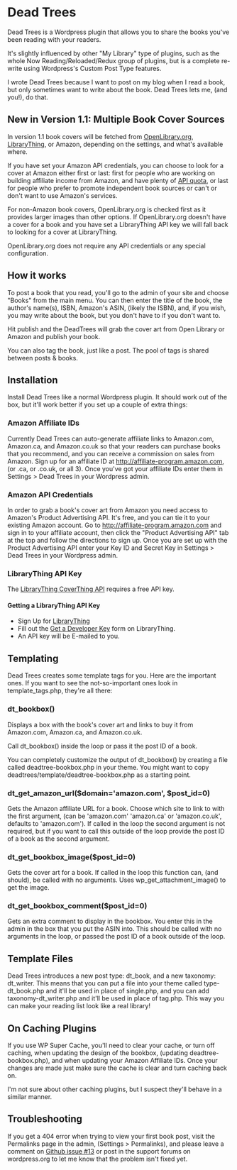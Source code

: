 # Dead Trees
Dead Trees is a Wordpress plugin that allows you to share the books you've been reading with your readers.

It's slightly influenced by other "My Library" type of plugins, such as the whole Now Reading/Reloaded/Redux group of plugins, but is a complete re-write using Wordpress's Custom Post Type features.

I wrote Dead Trees because I want to post on my blog when I read a book, but only sometimes want to write about the book. Dead Trees lets me, (and you!), do that.

## New in Version 1.1: Multiple Book Cover Sources

In version 1.1 book covers will be fetched from [OpenLibrary.org](https://openlibrary.org/), [LibraryThing](https://www.librarything.com/), or Amazon, depending on the settings, and what's available where.

If you have set your Amazon API credentials, you can choose to look for a cover at Amazon either first or last: first for people who are working on building affiliate income from Amazon, and have plenty of [API quota](https://docs.aws.amazon.com/AWSECommerceService/latest/DG/TroubleshootingApplications.html#efficiency-guidelines), or last for people who prefer to promote independent book sources or can't or don't want to use Amazon's services.

For non-Amazon book covers, OpenLibrary.org is checked first as it provides larger images than other options. If OpenLibrary.org doesn't have a cover for a book and you have set a LibraryThing API key we will fall back to looking for a cover at LibraryThing.

OpenLibrary.org does not require any API credentials or any special configuration.

## How it works
To post a book that you read, you'll go to the admin of your site and choose "Books" from the main menu. You can then enter the title of the book, the author's name(s), ISBN, Amazon's ASIN, (likely the ISBN), and, if you wish, you may write about the book, but you don't have to if you don't want to. 

Hit publish and the DeadTrees will grab the cover art from Open Library or Amazon and publish your book.

You can also tag the book, just like a post. The pool of tags is shared between posts & books.

## Installation
Install Dead Trees like a normal Wordpress plugin. It should work out of the box, but it'll work better if you set up a couple of extra things:

### Amazon Affiliate IDs
Currently Dead Trees can auto-generate affiliate links to Amazon.com, Amazon.ca, and Amazon.co.uk so that your readers can purchase books that you recommend, and you can receive a commission on sales from Amazon. Sign up for an affiliate ID at http://affiliate-program.amazon.com, (or .ca, or .co.uk, or all 3). Once you've got your affiliate IDs enter them in Settings > Dead Trees in your Wordpress admin.

### Amazon API Credentials
In order to grab a book's cover art from Amazon you need access to Amazon's Product Advertising API. It's free, and you can tie it to your existing Amazon account. Go to http://affiliate-program.amazon.com and sign in to your affiliate account, then click the "Product Advertising API" tab at the top and follow the directions to sign up. Once you are set up with the Product Advertising API enter your Key ID and Secret Key in Settings > Dead Trees in your Wordpress admin.

### LibraryThing API Key
The [LibraryThing CoverThing API](https://blog.librarything.com/main/2008/08/a-million-free-covers-from-librarything/) requires a free API key. 

#### Getting a LibraryThing API Key
- Sign Up for [LibraryThing](https://www.librarything.com/)
- Fill out the [Get a Developer Key](https://www.librarything.com/services/keys.php) form on LibraryThing.
- An API key will be E-mailed to you.

## Templating
Dead Trees creates some template tags for you. Here are the important ones. If you want to see the not-so-important ones look in template_tags.php, they're all there:

### dt_bookbox()
Displays a box with the book's cover art and links to buy it from Amazon.com, Amazon.ca, and Amazon.co.uk.

Call dt_bookbox() inside the loop or pass it the post ID of a book.

You can completely customize the output of dt_bookbox() by creating a file called deadtree-bookbox.php in your theme. You might want to copy deadtrees/template/deadtree-bookbox.php as a starting point.

### dt_get_amazon_url($domain='amazon.com', $post_id=0)
Gets the Amazon affiliate URL for a book.
Choose which site to link to with the first argument, (can be 'amazon.com' 'amazon.ca' or 'amazon.co.uk', defaults to 'amazon.com'). If called in the loop the second argument is not required, but if you want to call this outside of the loop provide the post ID of a book as the second argument.

### dt_get_bookbox_image($post_id=0)
Gets the cover art for a book. If called in the loop this function can, (and should), be called with no arguments. Uses wp_get_attachment_image() to get the image.

### dt_get_bookbox_comment($post_id=0)
Gets an extra comment to display in the bookbox. You enter this in the admin in the box that you put the ASIN into. This should be called with no arguments in the loop, or passed the post ID of a book outside of the loop.

## Template Files
Dead Trees introduces a new post type: dt_book, and a new taxonomy: dt_writer. This means that you can put a file into your theme called type-dt_book.php and it'll be used in place of single.php, and you can add taxonomy-dt_writer.php and it'll be used in place of tag.php. This way you can make your reading list look like a real library!

## On Caching Plugins
If you use WP Super Cache, you'll need to clear your cache, or turn off caching, when updating the design of the bookbox, (updating deadtree-bookbox.php), and when updating your Amazon Affiliate IDs. Once your changes are made just make sure the cache is clear and turn caching back on.

I'm not sure about other caching plugins, but I suspect they'll behave in a similar manner.

## Troubleshooting
If you get a 404 error when trying to view your first book post, visit the Permalinks page in the admin, (Settings > Permalinks), and please leave a comment on [Github issue #13](https://github.com/jbeales/DeadTrees/issues/13) or post in the support forums on wordpress.org to let me know that the problem isn't fixed yet.